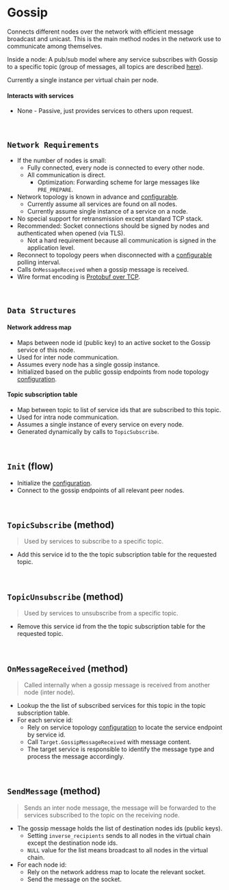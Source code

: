 # Gossip

Connects different nodes over the network with efficient message broadcast and unicast. This is the main method nodes in the network use to communicate among themselves.

Inside a node: A pub/sub model where any service subscribes with Gossip to a specific topic (group of messages, all topics are described [here](../../interfaces/protocol/messages.proto)).

Currently a single instance per virtual chain per node.

#### Interacts with services

* None - Passive, just provides services to others upon request.

&nbsp;
## `Network Requirements`

* If the number of nodes is small:
  * Fully connected, every node is connected to every other node.
  * All communication is direct.
    * Optimization: Forwarding scheme for large messages like `PRE_PREPARE`.
* Network topology is known in advance and [configurable](../config/shared.md).
  * Currently assume all services are found on all nodes.
  * Currently assume single instance of a service on a node.
* No special support for retransmission except standard TCP stack.
* Recommended: Socket connections should be signed by nodes and authenticated when opened (via TLS).
  * Not a hard requirement because all communication is signed in the application level.
* Reconnect to topology peers when disconnected with a [configurable](../config/services.md) polling interval.
* Calls `OnMessageReceived` when a gossip message is received.
* Wire format encoding is [Protobuf over TCP](../../interfaces/protocol/encoding/gossip/protobuf-over-tcp.md).

&nbsp;
## `Data Structures`

#### Network address map
* Maps between node id (public key) to an active socket to the Gossip service of this node.
* Used for inter node communication.
* Assumes every node has a single gossip instance.
* Initialized based on the public gossip endpoints from node topology [configuration](../config/shared.md).

#### Topic subscription table
* Map between topic to list of service ids that are subscribed to this topic.
* Used for intra node communication.
* Assumes a single instance of every service on every node.
* Generated dynamically by calls to `TopicSubscribe`.

&nbsp;
## `Init` (flow)

* Initialize the [configuration](../config/services.md).
* Connect to the gossip endpoints of all relevant peer nodes.

&nbsp;
## `TopicSubscribe` (method)

> Used by services to subscribe to a specific topic.

* Add this service id to the the topic subscription table for the requested topic.

&nbsp;
## `TopicUnsubscribe` (method)

> Used by services to unsubscribe from a specific topic.

* Remove this service id from the the topic subscription table for the requested topic.

&nbsp;
## `OnMessageReceived` (method)

> Called internally when a gossip message is received from another node (inter node).

* Lookup the the list of subscribed services for this topic in the topic subscription table.
* For each service id:
  * Rely on service topology [configuration](../config/shared.md) to locate the service endpoint by service id.
  * Call `Target.GossipMessageReceived` with message content.
  * The target service is responsible to identify the message type and process the message accordingly.

&nbsp;
## `SendMessage` (method)

> Sends an inter node message, the message will be forwarded to the services subscribed to the topic on the receiving node.

* The gossip message holds the list of destination nodes ids (public keys).
  * Setting `inverse_recipients` sends to all nodes in the virtual chain except the destination node ids.
  * `NULL` value for the list means broadcast to all nodes in the virtual chain.
* For each node id:
  * Rely on the network address map to locate the relevant socket.
  * Send the message on the socket.
